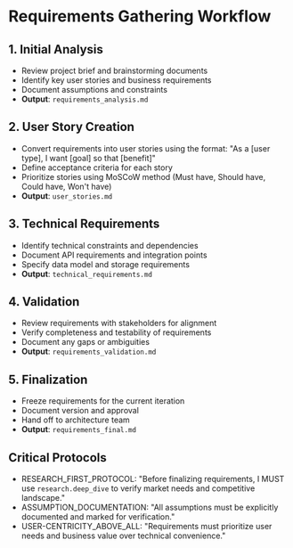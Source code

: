 # Requirements Gathering Workflow

## 1. Initial Analysis

- Review project brief and brainstorming documents
- Identify key user stories and business requirements
- Document assumptions and constraints
- **Output**: `requirements_analysis.md`

## 2. User Story Creation

- Convert requirements into user stories using the format: "As a [user type], I want [goal] so that [benefit]"
- Define acceptance criteria for each story
- Prioritize stories using MoSCoW method (Must have, Should have, Could have, Won't have)
- **Output**: `user_stories.md`

## 3. Technical Requirements

- Identify technical constraints and dependencies
- Document API requirements and integration points
- Specify data model and storage requirements
- **Output**: `technical_requirements.md`

## 4. Validation

- Review requirements with stakeholders for alignment
- Verify completeness and testability of requirements
- Document any gaps or ambiguities
- **Output**: `requirements_validation.md`

## 5. Finalization

- Freeze requirements for the current iteration
- Document version and approval
- Hand off to architecture team
- **Output**: `requirements_final.md`

## Critical Protocols

- RESEARCH_FIRST_PROTOCOL: "Before finalizing requirements, I MUST use `research.deep_dive` to verify market needs and competitive landscape."
- ASSUMPTION_DOCUMENTATION: "All assumptions must be explicitly documented and marked for verification."
- USER-CENTRICITY_ABOVE_ALL: "Requirements must prioritize user needs and business value over technical convenience."
